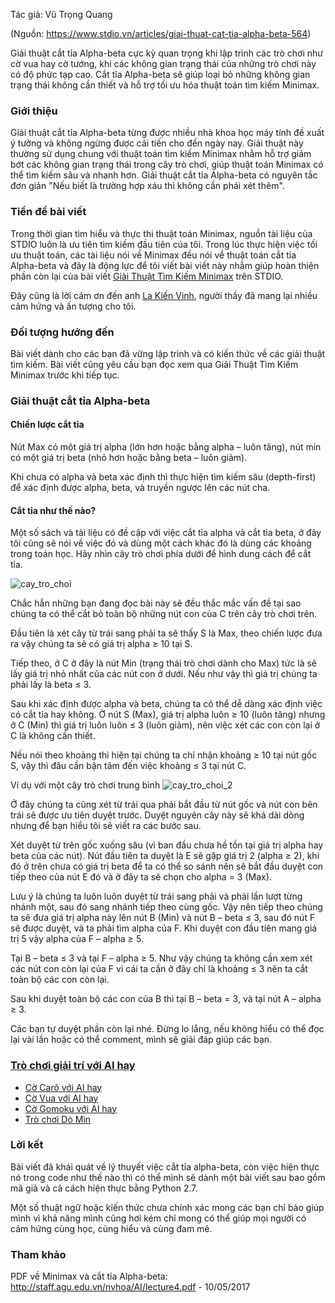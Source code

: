 Tác giả: Vũ Trọng Quang

(Nguồn: https://www.stdio.vn/articles/giai-thuat-cat-tia-alpha-beta-564)

Giải thuật cắt tỉa Alpha-beta cực kỳ quan trọng khi lập trình các trò chơi như cờ vua hay cờ tướng, khi các không gian trạng thái của những trò chơi này có độ phức tạp cao. Cắt tỉa Alpha-beta sẽ giúp loại bỏ những không gian trạng thái không cần thiết và hỗ trợ tối ưu hóa thuật toán tìm kiếm Minimax.

### Giới thiệu

Giải thuật cắt tỉa Alpha-beta từng được nhiều nhà khoa học máy tính đề xuất ý tưởng và không ngừng được cải tiến cho đến ngày nay. Giải thuật này thường sử dụng chung với thuật toán tìm kiếm Minimax nhằm hỗ trợ giảm bớt các không gian trạng thái trong cây trò chơi, giúp thuật toán Minimax có thể tìm kiếm sâu và nhanh hơn. Giải thuật cắt tỉa Alpha-beta có nguyên tắc đơn giản "Nếu biết là trường hợp xáu thì không cần phải xét thêm".

### Tiền đề bài viết
Trong thời gian tìm hiểu và thực thi thuật toán Minimax, nguồn tài liệu của STDIO luôn là ưu tiên tìm kiếm đầu tiên của tôi. Trong lúc thực hiện việc tối ưu thuật toán, các tài liệu nói về Minimax đều nói về thuật toán cắt tỉa Alpha-beta và đây là động lực để tôi viết bài viết này nhằm giúp hoàn thiện phần còn lại của bài viết [Giải Thuật Tìm Kiếm Minimax](https://www.stdio.vn/articles/read/283/giai-thuat-tim-kiem-minimax) trên STDIO.

Đây cũng là lời cảm ơn đến anh [La Kiến Vinh](https://www.stdio.vn/users/index/1/la-kien-vinh), người thầy đã mang lại nhiều cảm hứng và ấn tượng cho tôi.

### Đối tượng hướng đến
Bài viết dành cho các bạn đã vững lập trình và có kiến thức về các giải thuật tìm kiếm. Bài viết cũng yêu cầu bạn đọc xem qua Giải Thuật Tìm Kiếm Minimax trước khi tiếp tục.

### Giải thuật cắt tỉa Alpha-beta
#### Chiến lược cắt tỉa
Nút Max có một giá trị alpha (lớn hơn hoặc bằng alpha – luôn tăng), nút min có một giá trị beta (nhỏ hơn hoặc bằng beta – luôn giảm).

Khi chưa có alpha và beta xác định thì thực hiện tìm kiếm sâu (depth-first) để xác định được alpha, beta, và truyền ngược lên các nút cha.

#### Cắt tỉa như thế nào?
Một số sách và tài liệu có đề cập với việc cắt tỉa alpha và cắt tỉa beta, ở đây tôi cũng sẽ nói về việc đó và dùng một cách khác đó là dùng các khoảng trong toán học. Hãy nhìn cây trò chơi phía dưới để hình dung cách để cắt tỉa.

![cay_tro_choi](https://wiki.vnoi.info/algo/game/alpha-beta1.png)

Chắc hẳn những bạn đang đọc bài này sẽ đều thắc mắc vấn đề tại sao chúng ta có thể cắt bỏ toàn bộ những nút con của C trên cây trò chơi trên.

Đầu tiên là xét cây từ trái sang phải ta sẽ thấy S là Max, theo chiến lược đưa ra vậy chúng ta sẽ có giá trị alpha ≥ 10 tại S.

Tiếp theo, ở C ở đây là nút Min (trạng thái trò chơi dành cho Max) tức là sẽ lấy giá trị nhỏ nhất của các nút con ở dưới. Nếu như vậy thì giá trị chúng ta phải lấy là beta ≤ 3.

Sau khi xác định được alpha và beta, chúng ta có thể dễ dàng xác định việc có cắt tỉa hay không. Ở nút S (Max), giá trị alpha luôn ≥ 10 (luôn tăng) nhưng ở C (Min) thì giá trị luôn luôn ≤ 3 (luôn giảm), nên việc xét các con còn lại ở C là không cần thiết.

Nếu nói theo khoảng thì hiện tại chúng ta chỉ nhận khoảng ≥ 10 tại nút gốc  S, vậy thì đâu cần bận tâm đến việc khoảng ≤ 3 tại nút C.

Ví dụ với một cây trò chơi trung bình
![cay_tro_choi_2](https://wiki.vnoi.info/algo/game/alpha-beta2.png)

Ở đây chúng ta cũng xét từ trái qua phải bắt đầu từ nút gốc và nút con bên trái sẽ được ưu tiên duyệt trước. Duyệt nguyên cây này sẽ khá dài dòng nhưng để bạn hiểu tôi sẽ viết ra các bước sau.

Xét duyệt từ trên gốc xuống sâu (vì ban đầu chưa hề tồn tại giá trị alpha hay beta của các nút). Nút đầu tiên ta duyệt là E sẽ gặp giá trị 2 (alpha ≥ 2), khi đó ở trên chưa có giá trị beta để ta có thể so sánh nên sẽ bắt đầu duyệt con tiếp theo của nút E đó và ở đây ta sẽ chọn cho alpha = 3 (Max).

Lưu ý là chúng ta luôn luôn duyệt từ trái sang phải và phải lần lượt từng nhánh một, sau đó sang nhánh tiếp theo cùng gốc. Vậy nên tiếp theo chúng ta sẽ đưa giá trị alpha này lên nút B (Min) và nút B – beta ≤ 3, sau đó nút F sẽ được duyệt, và ta phải tìm alpha của F.  Khi duyệt con đầu tiên mang giá trị 5 vậy alpha của F – alpha ≥ 5.

Tại B – beta ≤ 3 và tại F – alpha ≥ 5. Như vậy chúng ta không cần xem xét các nút con còn lại của F vì cái ta cần ở đây chỉ là khoảng ≤ 3 nên ta cắt toàn bộ các con còn lại.

Sau khi duyệt toàn bộ các con của B thì tại B – beta = 3, và tại nút A – alpha ≥ 3.

Các bạn tự duyệt phần còn lại nhé. Đừng lo lắng, nếu không hiểu có thể đọc lại vài lần hoặc có thể comment, mình sẽ giải đáp giúp các bạn.

### [Trò chơi giải trí với AI hay](https://play.google.com/store/apps/dev?id=8454869713871668206)

-   [Cờ Carô với AI hay](http://play.google.com/store/apps/details?id=com.popoko.gomokuvn)
-   [Cờ Vua với AI hay](http://play.google.com/store/apps/details?id=com.popoko.chessru)
-   [Cờ Gomoku với AI hay](http://play.google.com/store/apps/details?id=com.popoko.gomokukr)
-   [Trò chơi Dò Mìn](http://play.google.com/store/apps/details?id=com.popoko.minesweeper)

### Lời kết
Bài viết đã khái quát về lý thuyết việc cắt tỉa alpha-beta, còn việc hiện thực nó trong code như thế nào thì có thể mình sẽ dành một bài viết sau bao gồm mã giả và cả cách hiện thực bằng Python 2.7.

Một số thuật ngữ hoặc kiến thức chưa chính xác mong các bạn chỉ bảo giúp mình vì khả năng mình cũng hơi kém chỉ mong có thể giúp mọi người có cảm hứng cùng học, cùng hiểu và cùng đam mê.

### Tham khảo
PDF về Minimax và cắt tỉa Alpha-beta:
http://staff.agu.edu.vn/nvhoa/AI/lecture4.pdf - 10/05/2017